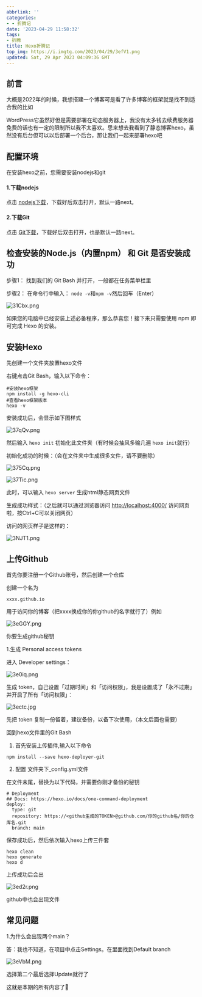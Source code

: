 ```yaml
---
abbrlink: ''
categories:
- - 折腾记
date: '2023-04-29 11:58:32'
tags:
- 折腾
title: Hexo折腾记
top_img: https://i.imgtg.com/2023/04/29/3efV1.png
updated: Sat, 29 Apr 2023 04:09:36 GMT
---
```

## 前言

大概是2022年的时候，我想搭建一个博客可是看了许多博客的框架就是找不到适合我的比如

WordPress它虽然好但是需要部署在动态服务器上，我没有太多钱去续费服务器免费的话也有一定的限制所以我不太喜欢。思来想去我看到了静态博客hexo，虽然没有后台但可以以后部署一个后台，那让我们一起来部署hexo吧

## 配置环境

在安装hexo之前，您需要安装nodejs和git

#### 1.下载nodejs

点击 [nodejs下载](https://nodejs.org/en/)，下载好后双击打开，默认一路next。

#### 2.下载Git

点击 [Git下载](https://git-scm.com/download/win)，下载好后双击打开，也是默认一路next。


## 检查安装的Node.js（内置npm） 和 Git 是否安装成功

步骤1：
找到我们的 Git Bash 并打开，一般都在任务菜单栏里

步骤2：
在命令行中输入： `node -v`和`npm -v`然后回车（Enter）

![31Cbx.png](https://i.imgtg.com/2023/04/29/31Cbx.png)

如果您的电脑中已经安装上述必备程序，那么恭喜您！接下来只需要使用 npm 即可完成 Hexo 的安装。

## 安装Hexo

先创建一个文件夹放置hexo文件

右键点击Git Bash，输入以下命令：

```
#安装hexo框架
npm install -g hexo-cli
#查看hexo框架版本
hexo -v
```

安装成功后，会显示如下图样式

![37qQv.png](https://i.imgtg.com/2023/04/29/37qQv.png)

然后输入 `hexo init` 初始化此文件夹（有时候会抽风多输几遍 `hexo init`就行）

初始化成功的时候：（会在文件夹中生成很多文件，请不要删除）

![375Cq.png](https://i.imgtg.com/2023/04/29/375Cq.png)

![37Tic.png](https://i.imgtg.com/2023/04/29/37Tic.png)


此时，可以输入 `hexo server` 生成html静态网页文件

生成成功样式：（之后就可以通过浏览器访问 [http://localhost:4000/](http://localhost:4000/) 访问网页啦，按Ctrl+C可以关闭网页）

访问的网页样子是这样的：

![3NJT1.png](https://i.imgtg.com/2023/04/29/3NJT1.png)

## 上传Github

首先你要注册一个Github账号，然后创建一个仓库

创建一个名为

```
xxxx.github.io
```

用于访问你的博客（把xxxx换成你的你github的名字就行了）例如

![3eGGY.png](https://i.imgtg.com/2023/04/29/3eGGY.png)

你要生成github秘钥

1.生成 Personal access tokens

进入 Developer settings：

![3e0iq.png](https://i.imgtg.com/2023/04/29/3e0iq.png)

生成 token，自己设置「过期时间」和「访问权限」，我是设置成了「永不过期」并开启了所有「访问权限」：

![3ectc.jpg](https://i.imgtg.com/2023/04/29/3ectc.jpg)

先把 token 复制一份留着，建议备份，以备下次使用，（本文后面也需要）

回到hexo文件里的Git Bash

1. 首先安装上传插件,输入以下命令

```
npm install --save hexo-deployer-git
```

2. 配置 文件夹下\_config.yml文件

在文件末尾，替换为以下代码，并需要你刚才备份的秘钥

```
# Deployment
## Docs: https://hexo.io/docs/one-command-deployment
deploy:
  type: git 
  repository: https://<github生成的TOKEN>@github.com/你的github名/你的仓库名.git 
  branch: main
```

保存成功后，然后依次输入hexo上传三件套

```
hexo clean 
hexo generate
hexo d
```

上传成功后会出

![3ed2r.png](https://i.imgtg.com/2023/04/29/3ed2r.png)

github中也会出现文件

## 常见问题

1.为什么会出现两个main？

答：我也不知道，在项目中点击Settings。在里面找到Default branch

![3eVbM.png](https://i.imgtg.com/2023/04/29/3eVbM.png)

选择第二个最后选择Update就行了

这就是本期的所有内容了🙂
